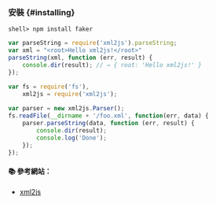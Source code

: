 ### 安裝 {#installing}

```
shell> npm install faker
```

```js
var parseString = require('xml2js').parseString;
var xml = "<root>Hello xml2js!</root>"
parseString(xml, function (err, result) {
    console.dir(result); // → { root: 'Hello xml2js!' }
});

```

```js
var fs = require('fs'),
    xml2js = require('xml2js');
 
var parser = new xml2js.Parser();
fs.readFile(__dirname + '/foo.xml', function(err, data) {
    parser.parseString(data, function (err, result) {
        console.dir(result);
        console.log('Done');
    });
});
```

#### :books: 參考網站：
- [xml2js](https://www.npmjs.com/package/xml2js)
